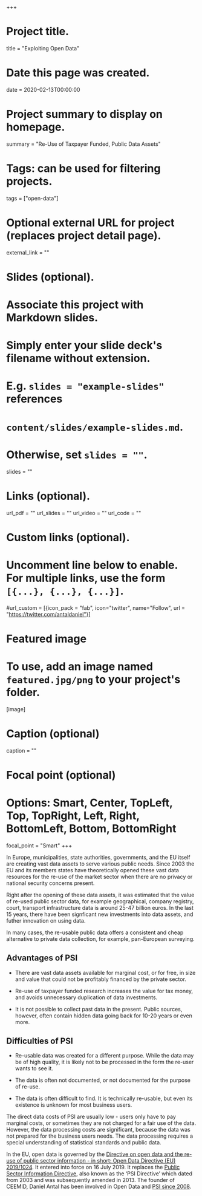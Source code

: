 +++
# Project title.
title = "Exploiting Open Data"

# Date this page was created.
date = 2020-02-13T00:00:00

# Project summary to display on homepage.
summary = "Re-Use of Taxpayer Funded, Public Data Assets"

# Tags: can be used for filtering projects.
tags = ["open-data"]

# Optional external URL for project (replaces project detail page).
external_link = ""

# Slides (optional).
#   Associate this project with Markdown slides.
#   Simply enter your slide deck's filename without extension.
#   E.g. `slides = "example-slides"` references 
#   `content/slides/example-slides.md`.
#   Otherwise, set `slides = ""`.
slides = ""

# Links (optional).
url_pdf = ""
url_slides = ""
url_video = ""
url_code = ""

# Custom links (optional).
#   Uncomment line below to enable. For multiple links, use the form `[{...}, {...}, {...}]`.
#url_custom = [{icon_pack = "fab", icon="twitter", name="Follow", url = "https://twitter.com/antaldaniel"}]

# Featured image
# To use, add an image named `featured.jpg/png` to your project's folder. 
[image]
  # Caption (optional)
  caption = ""
  
  # Focal point (optional)
  # Options: Smart, Center, TopLeft, Top, TopRight, Left, Right, BottomLeft, Bottom, BottomRight
  focal_point = "Smart"
+++


In Europe, municipalities, state authorities, governments, and the EU itself are creating vast data assets to serve various public needs.  Since 2003 the EU and its members states have theoretically opened these vast data resources for the re-use of the market sector when there are no privacy or national security concerns present.

Right after the opening of these data assets, it was estimated that the value of re-used public sector data, for example geographical, company registry, court, transport infrastructure data is around 25-47 billion euros. In the last 15 years, there have been signficant new investments into data assets, and futher innovation on using data.

In many cases, the re-usable public data offers a consistent and cheap alternative to private data collection, for example, pan-European surveying. 

## Advantages of PSI

* There are vast data assets available for marginal cost, or for free, in size and value that could not be profitably financed by the private sector.

* Re-use of taxpayer funded research increases the value for tax money, and avoids unnecessary duplication of data investments.

* It is not possible to collect past data in the present. Public sources, however, often contain hidden data going back for 10-20 years or even more.

## Difficulties of PSI

* Re-usable data was created for a different purpose. While the data may be of high quality, it is likely not to be processed in the form the re-user wants to see it.

* The data is often not documented, or not documented for the purpose of re-use.

* The data is often difficult to find.  It is technically re-usable, but even its existence is unknown for most business users.

The direct data costs of PSI are usually low - users only have to pay marginal costs, or sometimes they are not charged for a fair use of the data. However, the data processing costs are significant, because the data was not prepared for the business users needs.  The data processing requires a special understanding of statistical standards and public data.







In the EU, open data is governed by the [Directive on open data and the re-use of public sector information - in short: Open Data Directive (EU) 2019/1024](https://eur-lex.europa.eu/legal-content/EN/TXT/?qid=1561563110433&uri=CELEX:32019L1024). It entered into force on 16 July 2019. It replaces the [Public Sector Information Directive](https://eur-lex.europa.eu/legal-content/en/ALL/?uri=CELEX:32003L0098), also known as the ‘PSI Directive’ which dated from 2003 and was subsequently amended in 2013. The founder of CEEMID, Daniel Antal has been involved in Open Data and [PSI since 2008](https://danielantal.eu/publication/hungary_psi_2009/).